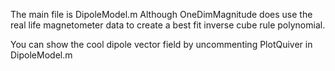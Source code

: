 The main file is DipoleModel.m
Although OneDimMagnitude does use the real life magnetometer data to create a best fit inverse cube rule polynomial.

You can show the cool dipole vector field by uncommenting PlotQuiver in DipoleModel.m
